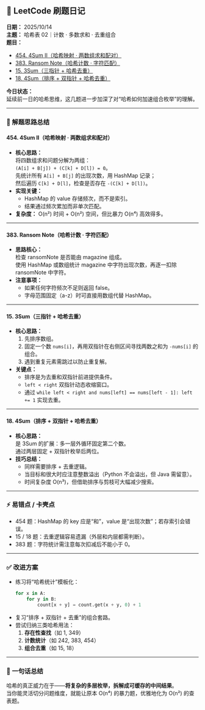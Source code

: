 ## 🧩 LeetCode 刷题日记  
**日期：** 2025/10/14  
**主题：** 哈希表 02｜计数 · 多数求和 · 去重组合  
**题目：**  
- [454. 4Sum II（哈希映射 · 两数组求和配对）](https://leetcode.com/problems/4sum-ii/)  
- [383. Ransom Note（哈希计数 · 字符匹配）](https://leetcode.com/problems/ransom-note/)  
- [15. 3Sum（三指针 + 哈希去重）](https://leetcode.com/problems/3sum/)  
- [18. 4Sum（排序 + 双指针 + 哈希去重）](https://leetcode.com/problems/4sum/)  

**今日状态：**  
延续前一日的哈希思维，这几题进一步加深了对“哈希如何加速组合枚举”的理解。

---

### 🧠 解题思路总结

#### 454. 4Sum II（哈希映射 · 两数组求和配对）
- **核心思路：**  
  将四数组求和问题分解为两组：  
  `(A[i] + B[j]) + (C[k] + D[l]) = 0`。  
  先统计所有 `A[i] + B[j]` 的出现次数，用 HashMap 记录；  
  然后遍历 `C[k] + D[l]`，检查是否存在 `-(C[k] + D[l])`。  
- **实现关键：**  
  - HashMap 的 value 存储频次，而不是索引。  
  - 结果通过频次累加而非单次匹配。  
- **复杂度：** O(n²) 时间 + O(n²) 空间，但比暴力 O(n⁴) 高效得多。  

---

#### 383. Ransom Note（哈希计数 · 字符匹配）
- **思路核心：**  
  检查 ransomNote 是否能由 magazine 组成。  
  使用 HashMap 或数组统计 magazine 中字符出现次数，再逐一扣除 ransomNote 中字符。  
- **注意事项：**  
  - 如果任何字符频次不足则返回 false。  
  - 字母范围固定（a-z）时可直接用数组代替 HashMap。  

---

#### 15. 3Sum（三指针 + 哈希去重）
- **核心思路：**  
  1. 先排序数组。  
  2. 固定一个数 `nums[i]`，再用双指针在右侧区间寻找两数之和为 `-nums[i]` 的组合。  
  3. 遇到重复元素需跳过以防止重复解。  
- **关键点：**  
  - 排序是为去重和双指针前进提供条件。  
  - `left < right` 双指针动态收缩窗口。  
  - 通过 `while left < right and nums[left] == nums[left - 1]: left += 1` 实现去重。  

---

#### 18. 4Sum（排序 + 双指针 + 哈希去重）
- **核心思路：**  
  是 3Sum 的扩展：多一层外循环固定第二个数。  
  通过两层固定 + 双指针枚举后两位。  
- **技巧总结：**
  - 同样需要排序 + 去重逻辑。  
  - 当目标和很大时应注意整数溢出（Python 不会溢出，但 Java 需留意）。  
  - 时间复杂度 O(n³)，但借助排序与剪枝可大幅减少搜索。  

---

### ⚡ 易错点 / 卡壳点
- 454 题：HashMap 的 key 应是“和”，value 是“出现次数”；若存索引会错误。  
- 15 / 18 题：去重逻辑容易遗漏（外层和内层都需判断）。  
- 383 题：字符统计需注意每次扣减后不能小于 0。  

---

### ✅ 改进方案
- 练习将“哈希统计”模板化：  
  ```python
  for x in A:
      for y in B:
          count[x + y] = count.get(x + y, 0) + 1
  ```  
- 复习“排序 + 双指针 + 去重”的组合套路。  
- 尝试归纳三类哈希用法：  
  1. **存在性查找**（如 1, 349）  
  2. **计数统计**（如 242, 383, 454）  
  3. **组合去重**（如 15, 18）  

---

### 💬 一句话总结
哈希的真正威力在于——**将复杂的多层枚举，拆解成可缓存的中间结果**。  
当你能灵活切分问题维度，就能让原本 O(n⁴) 的暴力题，优雅地化为 O(n²) 的查表题。
